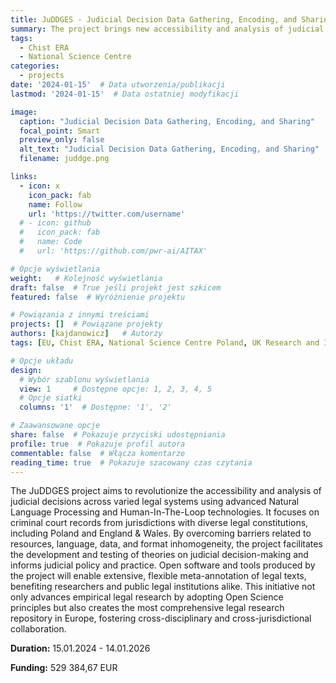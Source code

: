 ```yaml
---
title: JuDDGES - Judicial Decision Data Gathering, Encoding, and Sharing
summary: The project brings new accessibility and analysis of judicial decisions across varied legal systems using advanced Natural Language Processing and Human-In-The-Loop technologies. 
tags:
  - Chist ERA
  - National Science Centre
categories:
  - projects
date: '2024-01-15'  # Data utworzenia/publikacji
lastmod: '2024-01-15'  # Data ostatniej modyfikacji

image:
  caption: "Judicial Decision Data Gathering, Encoding, and Sharing"
  focal_point: Smart
  preview_only: false
  alt_text: "Judicial Decision Data Gathering, Encoding, and Sharing"
  filename: juddge.png

links:
  - icon: x
    icon_pack: fab
    name: Follow
    url: 'https://twitter.com/username'
  # - icon: github
  #   icon_pack: fab
  #   name: Code
  #   url: 'https://github.com/pwr-ai/AITAX'

# Opcje wyświetlania
weight:   # Kolejność wyświetlania
draft: false  # True jeśli projekt jest szkicem
featured: false  # Wyróżnienie projektu

# Powiązania z innymi treściami
projects: []  # Powiązane projekty
authors: [kajdanowicz]   # Autorzy
tags: [EU, Chist ERA, National Science Centre Poland, UK Research and Innovation, French National Research Agency]      # Tagi

# Opcje układu
design:
  # Wybór szablonu wyświetlania
  view: 1     # Dostępne opcje: 1, 2, 3, 4, 5
  # Opcje siatki
  columns: '1'  # Dostępne: '1', '2'

# Zaawansowane opcje
share: false  # Pokazuje przyciski udostępniania
profile: true  # Pokazuje profil autora
commentable: false  # Włącza komentarze
reading_time: true  # Pokazuje szacowany czas czytania
---
```

The JuDDGES project aims to revolutionize the accessibility and analysis of judicial decisions across varied legal systems using advanced Natural Language Processing and Human-In-The-Loop technologies. It focuses on criminal court records from jurisdictions with diverse legal constitutions, including Poland and England & Wales. By overcoming barriers related to resources, language, data, and format inhomogeneity, the project facilitates the development and testing of theories on judicial decision-making and informs judicial policy and practice. Open software and tools produced by the project will enable extensive, flexible meta-annotation of legal texts, benefiting researchers and public legal institutions alike. This initiative not only advances empirical legal research by adopting Open Science principles but also creates the most comprehensive legal research repository in Europe, fostering cross-disciplinary and cross-jurisdictional collaboration.

**Duration:** 15.01.2024 - 14.01.2026

**Funding:** 529 384,67 EUR